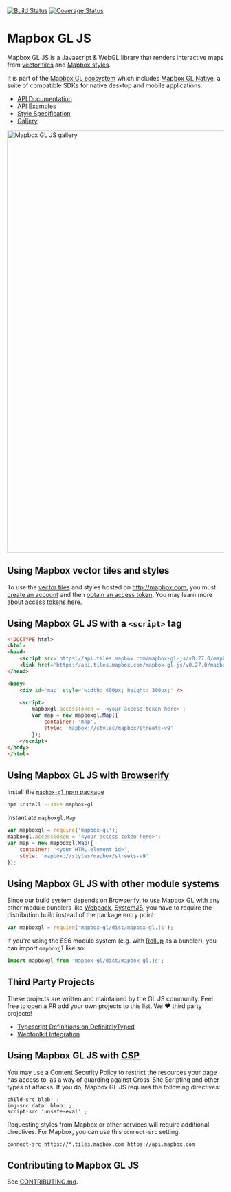 [![Build Status](https://circleci.com/gh/mapbox/mapbox-gl-js.svg?style=svg)](https://circleci.com/gh/mapbox/mapbox-gl-js) [![Coverage Status](https://coveralls.io/repos/github/mapbox/mapbox-gl-js/badge.svg?branch=master)](https://coveralls.io/github/mapbox/mapbox-gl-js?branch=master)

# Mapbox GL JS

Mapbox GL JS is a Javascript & WebGL library that renders interactive maps from [vector tiles](https://www.mapbox.com/blog/vector-tiles/) and [Mapbox styles](https://www.mapbox.com/mapbox-gl-style-spec).

It is part of the [Mapbox GL ecosystem](https://github.com/mapbox/mapbox-gl) which includes [Mapbox GL Native](https://github.com/mapbox/mapbox-gl-native), a suite of compatible SDKs for native desktop and mobile applications.

- [API Documentation](https://www.mapbox.com/mapbox-gl-js/api)
- [API Examples](https://www.mapbox.com/mapbox-gl-js/examples/)
- [Style Specification](https://www.mapbox.com/mapbox-gl-style-spec)
- [Gallery](https://www.mapbox.com/gallery/)

[<img width="981" alt="Mapbox GL JS gallery" src="https://cloud.githubusercontent.com/assets/281306/14547142/a3c98294-025f-11e6-92f4-d6b0f50c8e89.png">](https://www.mapbox.com/gallery/)

## Using Mapbox vector tiles and styles

To use the [vector tiles](https://www.mapbox.com/maps/) and styles hosted on http://mapbox.com, you must [create an account](https://www.mapbox.com/studio/signup/) and then [obtain an access token](https://www.mapbox.com/studio/account/tokens/). You may learn more about access tokens [here](https://www.mapbox.com/help/define-access-token/).

## Using Mapbox GL JS with a `<script>` tag

```html
<!DOCTYPE html>
<html>
<head>
    <script src='https://api.tiles.mapbox.com/mapbox-gl-js/v0.27.0/mapbox-gl.js'></script>
    <link href='https://api.tiles.mapbox.com/mapbox-gl-js/v0.27.0/mapbox-gl.css' rel='stylesheet' />
</head>

<body>
    <div id='map' style='width: 400px; height: 300px;' />

    <script>
        mapboxgl.accessToken = '<your access token here>';
        var map = new mapboxgl.Map({
            container: 'map',
            style: 'mapbox://styles/mapbox/streets-v9'
        });
    </script>
</body>
</html>
```

## Using Mapbox GL JS with [Browserify](http://browserify.org/)

Install the [`mapbox-gl` npm package](https://www.npmjs.com/package/mapbox-gl)

```bash
npm install --save mapbox-gl
```

Instantiate `mapboxgl.Map`

```js
var mapboxgl = require('mapbox-gl');
mapboxgl.accessToken = '<your access token here>';
var map = new mapboxgl.Map({
    container: '<your HTML element id>',
    style: 'mapbox://styles/mapbox/streets-v9'
});
```

## Using Mapbox GL JS with other module systems

Since our build system depends on Browserify, to use Mapbox GL with any other module bundlers like [Webpack](https://webpack.github.io/), [SystemJS](https://github.com/systemjs/systemjs), you have to require the distribution build instead of the package entry point:

```js
var mapboxgl = require('mapbox-gl/dist/mapbox-gl.js');
```

If you're using the ES6 module system (e.g. with [Rollup](https://github.com/rollup/rollup) as a bundler), you can import `mapboxgl` like so:

```js
import mapboxgl from 'mapbox-gl/dist/mapbox-gl.js';
```

## Third Party Projects

These projects are written and maintained by the GL JS community. Feel free to open a PR add your own projects to this list. We :heart: third party projects!

 - [Typescript Definitions on DefinitelyTyped](https://github.com/DefinitelyTyped/DefinitelyTyped/tree/master/mapbox-gl)
 - [Webtoolkit Integration](https://github.com/yvanvds/wtMapbox)

## Using Mapbox GL JS with [CSP](https://developer.mozilla.org/en-US/docs/Web/Security/CSP)

You may use a Content Security Policy to restrict the resources your page has
access to, as a way of guarding against Cross-Site Scripting and other types of
attacks. If you do, Mapbox GL JS requires the following directives:

```
child-src blob: ;
img-src data: blob: ;
script-src 'unsafe-eval' ;
```

Requesting styles from Mapbox or other services will require additional
directives. For Mapbox, you can use this `connect-src` setting:

```
connect-src https://*.tiles.mapbox.com https://api.mapbox.com
```

## Contributing to Mapbox GL JS

See [CONTRIBUTING.md](https://github.com/mapbox/mapbox-gl-js/blob/master/CONTRIBUTING.md).

